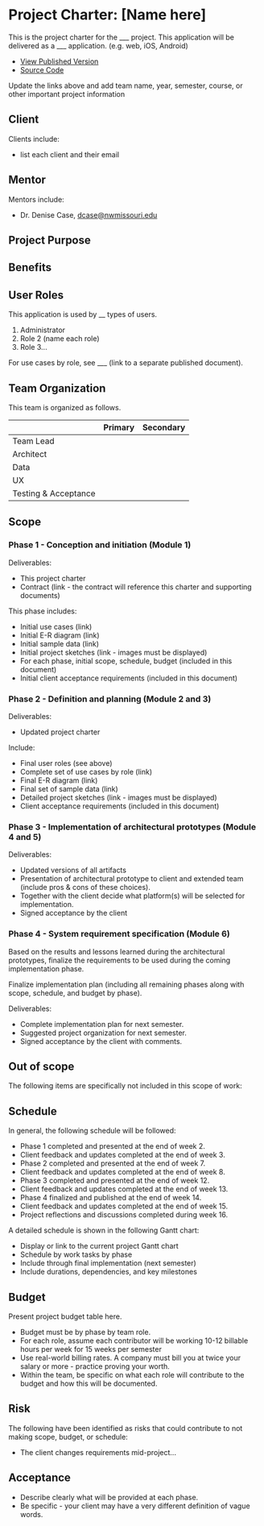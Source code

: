 # Project Charter: [Name here]

This is the project charter for the ___ project.
This application will be delivered as a  ___ application. (e.g. web, iOS, Android)

- [View Published Version](https://profcase.github.io/project-charter-template)
- [Source Code](https://github.com/profcase/project-charter-template)

Update the links above and add team name, year, semester, course, or other important project information

## Client

Clients include:

- list each client and their email

## Mentor

Mentors include:

- Dr. Denise Case, dcase@nwmissouri.edu

## Project Purpose

## Benefits

## User Roles

This application is used by __ types of users.

1. Administrator
2. Role 2 (name each role)
3. Role 3...

For use cases by role, see ___ (link to a separate published document).

## Team Organization

This team is organized as follows.

|                        | Primary   | Secondary   |
| ---------------------- | --------- | ----------- |
| Team Lead              |           |             |
| Architect              |           |             |
| Data                   |           |             |
| UX                     |           |             |
| Testing & Acceptance   |           |             |

## Scope

### Phase 1 - Conception and initiation (Module 1)

Deliverables:

- This project charter
- Contract (link - the contract will reference this charter and supporting documents)

This phase includes:

- Initial use cases (link)
- Initial E-R diagram (link)
- Initial sample data (link)
- Initial project sketches (link - images must be displayed)
- For each phase, initial scope, schedule, budget (included in this document)
- Initial client acceptance requirements (included in this document)

### Phase 2 - Definition and planning (Module 2 and 3)

Deliverables:

- Updated project charter

Include:

- Final user roles (see above)
- Complete set of use cases by role (link)
- Final E-R diagram (link)
- Final set of sample data (link)
- Detailed project sketches (link - images must be displayed)
- Client acceptance requirements (included in this document)

### Phase 3 - Implementation of architectural prototypes (Module 4 and 5)

Deliverables:

- Updated versions of all artifacts
- Presentation of architectural prototype to client and extended team (include pros & cons of these choices).
- Together with the client decide what platform(s) will be selected for implementation.
- Signed acceptance by the client

### Phase 4 - System requirement specification (Module 6)

Based on the results and lessons learned during the architectural prototypes, finalize the requirements to be used during the coming implementation phase.

Finalize implementation plan (including all remaining phases along with scope, schedule, and budget by phase).

Deliverables:

- Complete implementation plan for next semester.
- Suggested project organization for next semester.
- Signed acceptance by the client with comments.

## Out of scope

The following items are specifically not included in this scope of work:

## Schedule

In general, the following schedule will be followed:

- Phase 1 completed and presented at the end of week 2. 
- Client feedback and updates completed at the end of week 3.
- Phase 2 completed and presented at the end of week 7.
- Client feedback and updates completed at the end of week 8.
- Phase 3 completed and presented at the end of week 12.
- Client feedback and updates completed at the end of week 13.
- Phase 4 finalized and published at the end of week 14.
- Client feedback and updates completed at the end of week 15.
- Project reflections and discussions completed during week 16.

A detailed schedule is shown in the following Gantt chart:
- Display or link to the current project Gantt chart 
- Schedule by work tasks by phase
- Include through final implementation (next semester)
- Include durations, dependencies, and key milestones

## Budget

Present project budget table here. 

- Budget must be by phase by team role.
- For each role, assume each contributor will be working 10-12 billable hours per week for 15 weeks per semester
- Use real-world billing rates. A company must bill you at twice your salary or more - practice proving your worth. 
- Within the team, be specific on what each role will contribute to the budget and how this will be documented.

## Risk

The following have been identified as risks that could contribute to not making scope, budget, or schedule:

- The client changes requirements mid-project...

## Acceptance

- Describe clearly what will be provided at each phase. 
- Be specific - your client may have a very different definition of vague words. 

